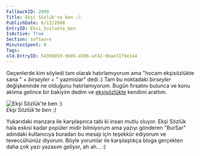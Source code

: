 ```yaml
---
FallbackID: 2090
Title: Ekşi Sözlük'te ben :)
PublishDate: 6/13/2008
EntryID: Eksi_Sozlukte_ben
IsActive: True
Section: software
MinutesSpent: 0
Tags: 
old.EntryID: 54398059-9605-4396-af42-9bae71f9e144
---
```

Geçenlerde kim söyledi tam olarak hatırlamıyorum ama "hocam ekşisözlükte
sana " + *birseyler* + " yazmislar" dedi :) Tam bu noktadaki *birseyler*
değişkeninde ne olduğunu hatırlamıyorum. Bugün fırsatını bulunca ve konu
aklıma gelince bir bakiyim dedim ve
[ekşisözlükte](http://sozluk.sourtimes.org/) kendimi arattım.

![Ekşi Sözlük'te ben
:)](http://cdn.daron.yondem.com/assets/2090/12062008_8.gif)\
*Ekşi Sözlük'te ben :)*

Yukarıdaki manzara ile karşılaşınca tabi ki insan mutlu oluyor. Ekşi
Sözlük hala eskisi kadar popüler midir bilmiyorum ama yazıyı gönderen
"BurSar" adındaki kullanıcıya buradan bu mesajı için teşekkür ediyorum
ve teveccühünüz diyorum. Böyle yorumlar ile karşılaştıkça bloga
gerçekten daha çok yazı yazasım geliyor, ah ah... :)


